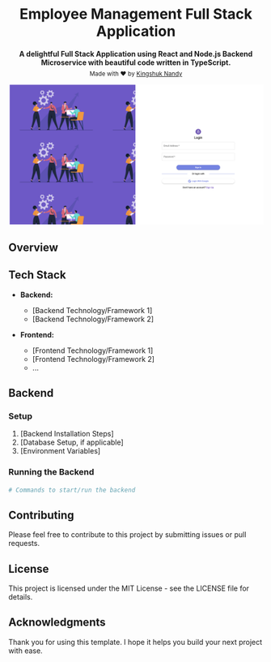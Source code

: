 <html><center><h1>Employee Management Full Stack Application</h1></center></html>

<p align="center">
  <b>A delightful Full Stack Application using React and Node.js Backend Microservice with beautiful code written in TypeScript.</b></br>
  <sub>Made with ❤️ by <a href="https://github.com/kingshuknandy2016/">Kingshuk Nandy</a></sub>
</p>

![Microservices-Built-With-Node-1](./docs/images/appHomePage.png)

## Overview

## Tech Stack

- **Backend:**

  - [Backend Technology/Framework 1]
  - [Backend Technology/Framework 2]

- **Frontend:**

  - [Frontend Technology/Framework 1]
  - [Frontend Technology/Framework 2]
  - ...

## Backend

### Setup

1. [Backend Installation Steps]
2. [Database Setup, if applicable]
3. [Environment Variables]

### Running the Backend

```bash
# Commands to start/run the backend
```

## Contributing

Please feel free to contribute to this project by submitting issues or pull requests.

## License

This project is licensed under the MIT License - see the LICENSE file for details.

## Acknowledgments

Thank you for using this template. I hope it helps you build your next project with ease.

